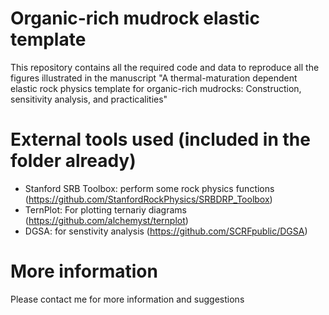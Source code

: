 # Organic-rich mudrock elastic template

This repository contains all the required code and data to reproduce all the figures illustrated in the manuscript "A thermal-maturation dependent elastic rock physics template for organic-rich mudrocks: Construction, sensitivity analysis, and practicalities"

# External tools used (included in the folder already)
- Stanford SRB Toolbox: perform some rock physics functions (https://github.com/StanfordRockPhysics/SRBDRP_Toolbox)
- TernPlot: For plotting ternariy diagrams (https://github.com/alchemyst/ternplot)
- DGSA: for senstivity analysis (https://github.com/SCRFpublic/DGSA)

# More information
Please contact me for more information and suggestions

